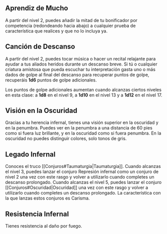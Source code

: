 ## Aprendiz de Mucho
>
A partir del nivel 2, puedes añadir la mitad de tu bonificador por competencia (redondeando hacia abajo) a cualquier prueba de característica que realices y que no lo incluya ya.

## Canción de Descanso
>
A partir del nivel 2, puedes tocar música o hacer un recital relajante para ayudar a tus aliados heridos durante un descanso breve. Si tú o cualquier criatura amistosa que pueda escuchar tu interpretación gasta uno o más dados de golpe al final del descanso para recuperar puntos de golpe, recuperáis **1d6** puntos de golpe adicionales.
>
Los puntos de golpe adicionales aumentan cuando alcanzas ciertos niveles en esta clase: a **1d8** en el nivel 9, a **1d10** en el nivel 13 y a **1d12** en el nivel 17.

## Visión en la Oscuridad
>
Gracias a tu herencia infernal, tienes una visión superior en la oscuridad y en la penumbra. Puedes ver en la penumbra a una distancia de 60 pies como si fuera luz brillante, y en la oscuridad como si fuera penumbra. En la oscuridad no puedes distinguir colores, solo tonos de gris.

## Legado Infernal
>
Conoces el truco [[Conjuros#Taumaturgia|Taumaturgia]]. Cuando alcanzas el nivel 3, puedes lanzar el conjuro Represión infernal como un conjuro de nivel 2 una vez con este rasgo y volver a utilizarlo cuando completes un descanso prolongado. Cuando alcanzas el nivel 5, puedes lanzar el conjuro [[Conjuros#Oscuridad|Oscuridad]] una vez con este rasgo y volver a utilizarlo cuando completes un descanso prolongado. La característica con la que lanzas estos conjuros es Carisma.

## Resistencia Infernal
>
Tienes resistencia al daño por fuego.